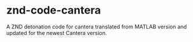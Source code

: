 # znd-code-cantera
A ZND detonation code for cantera translated from MATLAB version and updated for the newest Cantera version.

